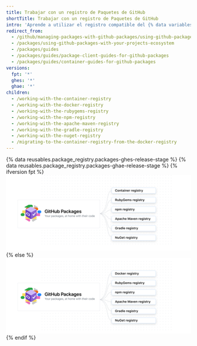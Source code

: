 ```yaml
---
title: Trabajar con un registro de Paquetes de GitHub
shortTitle: Trabajar con un registro de Paquetes de GitHub
intro: 'Aprende a utilizar el registro compatible del {% data variables.product.prodname_registry %}.'
redirect_from:
  - /github/managing-packages-with-github-packages/using-github-packages-with-your-projects-ecosystem
  - /packages/using-github-packages-with-your-projects-ecosystem
  - /packages/guides
  - /packages/guides/package-client-guides-for-github-packages
  - /packages/guides/container-guides-for-github-packages
versions:
  fpt: '*'
  ghes: '*'
  ghae: '*'
children:
  - /working-with-the-container-registry
  - /working-with-the-docker-registry
  - /working-with-the-rubygems-registry
  - /working-with-the-npm-registry
  - /working-with-the-apache-maven-registry
  - /working-with-the-gradle-registry
  - /working-with-the-nuget-registry
  - /migrating-to-the-container-registry-from-the-docker-registry
---
```


{% data reusables.package_registry.packages-ghes-release-stage %}
{% data reusables.package_registry.packages-ghae-release-stage %}
{% ifversion fpt %}
![Diagrama que muestra la compatibilidad de paquetes para Docker, el registro de contenedores, RubyGems, npm, Apache Maven, NuGet y Gradle](/assets/images/help/package-registry/packages-diagram-with-container-registry.png)
{% else %}
![Diagrama ue muestra la compatibilidad de paquetes para Docker, RubyGems, npm, Apache Maven, Gradle, NuGet y Docker](/assets/images/help/package-registry/packages-diagram-without-container-registry.png)
{% endif %}
